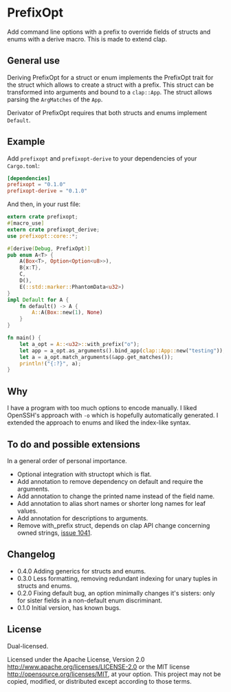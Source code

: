 # PrefixOpt
Add command line options with a prefix to override fields of structs and enums with a derive macro. This is made to extend clap.

## General use
Deriving PrefixOpt for a struct or enum implements the PrefixOpt trait for the struct which allows to create a struct with a prefix. This struct can be transformed into arguments and bound to a `clap::App`. The struct allows parsing the `ArgMatches` of the `App`.

Derivator of PrefixOpt requires that both structs and enums implement `Default`.

## Example
Add `prefixopt` and `prefixopt-derive` to your dependencies of your `Cargo.toml`:
```toml
[dependencies]
prefixopt = "0.1.0"
prefixopt-derive = "0.1.0"
```

And then, in your rust file:
```rust
extern crate prefixopt;
#[macro_use]
extern crate prefixopt_derive;
use prefixopt::core::*;

#[derive(Debug, PrefixOpt)]
pub enum A<T> {
    A(Box<T>, Option<Option<u8>>),
    B{x:T},
    C,
    D(),
    E(::std::marker::PhantomData<u32>)
}
impl Default for A {
    fn default() -> A {
        A::A(Box::new(1), None)
    }
}

fn main() {
    let a_opt = A::<u32>::with_prefix("o");
    let app = a_opt.as_arguments().bind_app(clap::App::new("testing"));
    let a = a_opt.match_arguments(&app.get_matches());
    println!("{:?}", a);
}
```

## Why
I have a program with too much options to encode manually. I liked OpenSSH's approach with `-o` which is hopefully automatically generated. I extended the approach to enums and liked the index-like syntax.

## To do and possible extensions
In a general order of personal importance.

* Optional integration with structopt which is flat.
* Add annotation to remove dependency on default and require the arguments.
* Add annotation to change the printed name instead of the field name.
* Add annotation to alias short names or shorter long names for leaf values.
* Add annotation for descriptions to arguments.
* Remove with_prefix struct, depends on clap API change concerning owned strings, [issue 1041](https://github.com/kbknapp/clap-rs/issues/1041).

## Changelog

* 0.4.0 Adding generics for structs and enums.
* 0.3.0 Less formatting, removing redundant indexing for unary tuples in structs and enums.
* 0.2.0 Fixing default bug, an option minimally changes it's sisters: only for sister fields in a non-default enum discriminant.
* 0.1.0 Initial version, has known bugs.

## License
Dual-licensed.

Licensed under the Apache License, Version 2.0
http://www.apache.org/licenses/LICENSE-2.0 or the MIT license
http://opensource.org/licenses/MIT, at your
option. This project may not be copied, modified, or distributed
except according to those terms.
